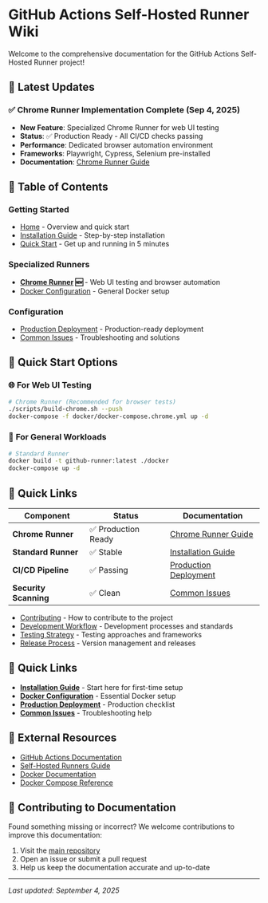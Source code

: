 # GitHub Actions Self-Hosted Runner Wiki

Welcome to the comprehensive documentation for the GitHub Actions Self-Hosted Runner project!

## 🎯 **Latest Updates**

### ✅ **Chrome Runner Implementation Complete** (Sep 4, 2025)

- **New Feature**: Specialized Chrome Runner for web UI testing
- **Status**: ✅ Production Ready - All CI/CD checks passing
- **Performance**: Dedicated browser automation environment
- **Frameworks**: Playwright, Cypress, Selenium pre-installed
- **Documentation**: [Chrome Runner Guide](Chrome-Runner)

## 📖 Table of Contents

### Getting Started

- [Home](Home) - Overview and quick start
- [Installation Guide](Installation-Guide) - Step-by-step installation
- [Quick Start](Quick-Start) - Get up and running in 5 minutes

### Specialized Runners

- **[Chrome Runner](Chrome-Runner) 🆕** - Web UI testing and browser automation
- [Docker Configuration](Docker-Configuration) - General Docker setup

### Configuration

- [Production Deployment](Production-Deployment) - Production-ready deployment
- [Common Issues](Common-Issues) - Troubleshooting and solutions

## 🚀 Quick Start Options

### 🌐 **For Web UI Testing**

```bash
# Chrome Runner (Recommended for browser tests)
./scripts/build-chrome.sh --push
docker-compose -f docker/docker-compose.chrome.yml up -d
```

### 🐳 **For General Workloads**

```bash
# Standard Runner
docker build -t github-runner:latest ./docker
docker-compose up -d
```

## 🔗 **Quick Links**

| Component             | Status              | Documentation                                  |
| --------------------- | ------------------- | ---------------------------------------------- |
| **Chrome Runner**     | ✅ Production Ready | [Chrome Runner Guide](Chrome-Runner)           |
| **Standard Runner**   | ✅ Stable           | [Installation Guide](Installation-Guide)       |
| **CI/CD Pipeline**    | ✅ Passing          | [Production Deployment](Production-Deployment) |
| **Security Scanning** | ✅ Clean            | [Common Issues](Common-Issues)                 |

- [Contributing](Contributing) - How to contribute to the project
- [Development Workflow](Development-Workflow) - Development processes and standards
- [Testing Strategy](Testing-Strategy) - Testing approaches and frameworks
- [Release Process](Release-Process) - Version management and releases

## 🚀 Quick Links

- **[Installation Guide](Installation-Guide)** - Start here for first-time setup
- **[Docker Configuration](Docker-Configuration)** - Essential Docker setup
- **[Production Deployment](Production-Deployment)** - Production checklist
- **[Common Issues](Common-Issues)** - Troubleshooting help

## 🔗 External Resources

- [GitHub Actions Documentation](https://docs.github.com/en/actions)
- [Self-Hosted Runners Guide](https://docs.github.com/en/actions/hosting-your-own-runners)
- [Docker Documentation](https://docs.docker.com/)
- [Docker Compose Reference](https://docs.docker.com/compose/)

## 📝 Contributing to Documentation

Found something missing or incorrect? We welcome contributions to improve this documentation:

1. Visit the [main repository](https://github.com/GrammaTonic/github-runner)
2. Open an issue or submit a pull request
3. Help us keep the documentation accurate and up-to-date

---

_Last updated: September 4, 2025_
